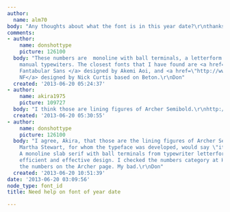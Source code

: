 ```yaml
---
author:
  name: alm70
body: "Any thoughts about what the font is in this year date?\r\nthanks in advance[img:sites/default/files/old-images/2013_6106.jpg]"
comments:
- author:
    name: donshottype
    picture: 126100
  body: "These numbers are  monoline with ball terminals, a letterform found on some
    manual typewiters. The closest fonts that I have found are <a href=\"http://www.myfonts.com/fonts/mvbfonts/mvb-fantabular-sans/\">MVB
    Fantabular Sans </a> designed by Akemi Aoi, and <a href=\"http://www.myfonts.com/fonts/nicksfonts/esfera-nf/\">Esfera
    NF</a> designed by Nick Curtis based on Beton.\r\nDon"
  created: '2013-06-20 05:24:37'
- author:
    name: akira1975
    picture: 109727
  body: "I think those are lining figures of Archer Semibold.\r\nhttp://www.typography.com/fonts/font_overview.php?productLineID=100033"
  created: '2013-06-20 05:30:55'
- author:
    name: donshottype
    picture: 126100
  body: "I agree, Akira, that those are the lining figures of Archer Semibold. As
    Martha Stewart, for whom the typeface was developed, would say \"it's a good thing.\"
    A monoline slab serif with ball terminals from typewriter letterforms--a very
    efficient and effective design. I checked the numbers category at H&FJ but missed
    the numbers on the Archer page. My bad.\r\nDon"
  created: '2013-06-20 10:51:39'
date: '2013-06-20 03:09:56'
node_type: font_id
title: Need help on font of year date

---
```

